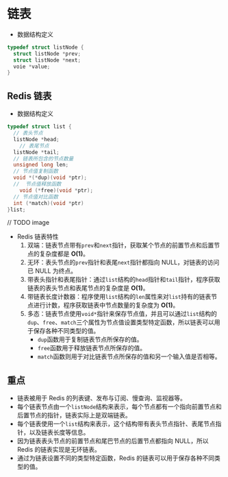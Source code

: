 # 链表

- 数据结构定义

``` c
typedef struct listNode {
  struct listNode *prev;
  struct listNode *next;
  voie *value;
}
```

## Redis 链表

- 数据结构定义

```c
typedef struct list {
  // 表头节点
  listNode *head;
	// 表尾节点
  listNode *tail;
  // 链表所包含的节点数量
  unsigned long len;
  // 节点值复制函数
  void *(*dup)(void *ptr);
  //  节点值释放函数
	void (*free)(void *ptr);
  // 节点值对比函数
  int (*match)(void *ptr)
}list;
```

// TODO image

- Redis 链表特性
  1. 双端：链表节点带有`prev`和`next`指针，获取某个节点的前置节点和后置节点的复杂度都是 **O(1)**。
  2. 无环：表头节点的`prev`指针和表尾`next`指针都指向 NULL，对链表的访问已 NULL 为终点。
  3. 带表头指针和表尾指针：通过`list`结构的`head`指针和`tail`指针，程序获取链表的表头节点和表尾节点的复杂度是 **O(1)**。
  4. 带链表长度计数器：程序使用`list`结构的`len`属性来对`list`持有的链表节点进行计数，程序获取链表中节点数量的复杂度为 **O(1)**。
  5. 多态：链表节点使用`void*`指针来保存节点值，并且可以通过`list`结构的`dup`、`free`、`match`三个属性为节点值设置类型特定函数，所以链表可以用于保存各种不同类型的值。
     - `dup`函数用于复制链表节点所保存的值。
     - `free`函数用于释放链表节点所保存的值。
     - `match`函数则用于对比链表节点所保存的值和另一个输入值是否相等。

## 重点

- 链表被用于 Redis 的列表键、发布与订阅、慢查询、监视器等。
- 每个链表节点由一个`listNode`结构来表示，每个节点都有一个指向前置节点和后置节点的指针，链表实际上是双端链表。
- 每个链表使用一个`list`结构来表示，这个结构带有表头节点指针、表尾节点指针，以及链表长度等信息。
- 因为链表表头节点的前置节点和尾巴节点的后置节点都指向 NULL，所以 Redis 的链表实现是无环链表。
- 通过为链表设置不同的类型特定函数，Redis 的链表可以用于保存各种不同类型的值。